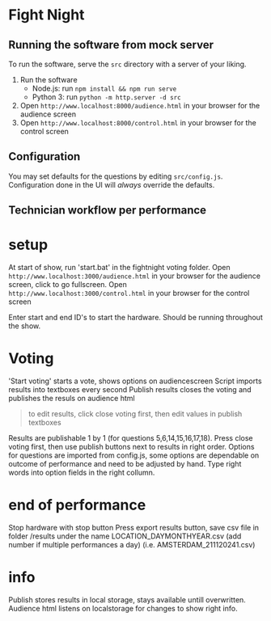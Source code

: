 # Fight Night

## Running the software from mock server

To run the software, serve the `src` directory with a server of your liking.

1. Run the software
   - Node.js: run `npm install && npm run serve`
   - Python 3: run `python -m http.server -d src`
1. Open `http://www.localhost:8000/audience.html` in your browser for the audience screen
1. Open `http://www.localhost:8000/control.html` in your browser for the control screen

## Configuration

You may set defaults for the questions by editing `src/config.js`.
Configuration done in the UI will _always_ override the defaults.



## Technician workflow per performance

# setup
At start of show, run 'start.bat' in the fightnight voting folder.
Open `http://www.localhost:3000/audience.html` in your browser for the audience screen, click to go fullscreen.
Open `http://www.localhost:3000/control.html` in your browser for the control screen

Enter start and end ID's to start the hardware. Should be running throughout the show.

# Voting
'Start voting' starts a vote, shows options on audiencescreen
Script imports results into textboxes every second
Publish results closes the voting and publishes the resuls on audience html
> to edit results, click close voting first, then edit values in publish textboxes

Results are publishable 1 by 1 (for questions 5,6,14,15,16,17,18). Press close voting first, then use publish buttons next to results in right order.
Options for questions are imported from config.js, some options are dependable on outcome of performance and need to be adjusted by hand. Type right words into option fields in the right collumn.

# end of performance
Stop hardware with stop button
Press export results button, save csv file in folder /results under the name
LOCATION_DAYMONTHYEAR.csv (add number if multiple performances a day) (i.e. AMSTERDAM_211120241.csv)

# info
Publish stores results in local storage, stays available untill overwritten.
Audience html listens on localstorage for changes to show right info.
